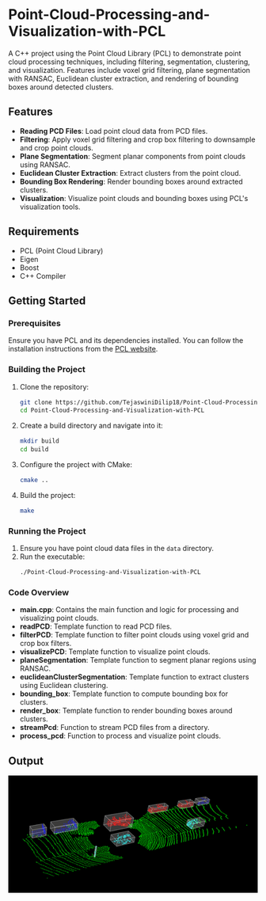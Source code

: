 # Point-Cloud-Processing-and-Visualization-with-PCL
A C++ project using the Point Cloud Library (PCL) to demonstrate point cloud processing techniques, including filtering, segmentation, clustering, and visualization. Features include voxel grid filtering, plane segmentation with RANSAC, Euclidean cluster extraction, and rendering of bounding boxes around detected clusters.

## Features

- **Reading PCD Files**: Load point cloud data from PCD files.
- **Filtering**: Apply voxel grid filtering and crop box filtering to downsample and crop point clouds.
- **Plane Segmentation**: Segment planar components from point clouds using RANSAC.
- **Euclidean Cluster Extraction**: Extract clusters from the point cloud.
- **Bounding Box Rendering**: Render bounding boxes around extracted clusters.
- **Visualization**: Visualize point clouds and bounding boxes using PCL's visualization tools.

## Requirements

- PCL (Point Cloud Library)
- Eigen
- Boost
- C++ Compiler

## Getting Started

### Prerequisites

Ensure you have PCL and its dependencies installed. You can follow the installation instructions from the [PCL website](http://www.pointclouds.org/).

### Building the Project

1. Clone the repository:
    ```sh
    git clone https://github.com/TejaswiniDilip18/Point-Cloud-Processing-and-Visualization-with-PCL.git
    cd Point-Cloud-Processing-and-Visualization-with-PCL
    ```

2. Create a build directory and navigate into it:
    ```sh
    mkdir build
    cd build
    ```

3. Configure the project with CMake:
    ```sh
    cmake ..
    ```

4. Build the project:
    ```sh
    make
    ```

### Running the Project

1. Ensure you have point cloud data files in the `data` directory.
2. Run the executable:
    ```sh
    ./Point-Cloud-Processing-and-Visualization-with-PCL
    ```

### Code Overview

- **main.cpp**: Contains the main function and logic for processing and visualizing point clouds.
- **readPCD**: Template function to read PCD files.
- **filterPCD**: Template function to filter point clouds using voxel grid and crop box filters.
- **visualizePCD**: Template function to visualize point clouds.
- **planeSegmentation**: Template function to segment planar regions using RANSAC.
- **euclideanClusterSegmentation**: Template function to extract clusters using Euclidean clustering.
- **bounding_box**: Template function to compute bounding box for clusters.
- **render_box**: Template function to render bounding boxes around clusters.
- **streamPcd**: Function to stream PCD files from a directory.
- **process_pcd**: Function to process and visualize point clouds.

## Output

![Point Cloud Processing](output.gif)
